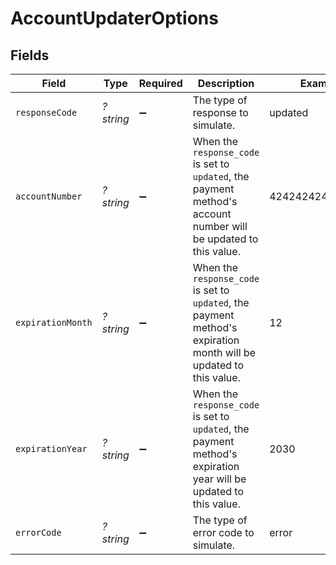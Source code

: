 # AccountUpdaterOptions


## Fields

| Field                                                                                                              | Type                                                                                                               | Required                                                                                                           | Description                                                                                                        | Example                                                                                                            |
| ------------------------------------------------------------------------------------------------------------------ | ------------------------------------------------------------------------------------------------------------------ | ------------------------------------------------------------------------------------------------------------------ | ------------------------------------------------------------------------------------------------------------------ | ------------------------------------------------------------------------------------------------------------------ |
| `responseCode`                                                                                                     | *?string*                                                                                                          | :heavy_minus_sign:                                                                                                 | The type of response to simulate.                                                                                  | updated                                                                                                            |
| `accountNumber`                                                                                                    | *?string*                                                                                                          | :heavy_minus_sign:                                                                                                 | When the `response_code` is set to `updated`, the payment method's account number will be updated to this value.   | 4242424242424242                                                                                                   |
| `expirationMonth`                                                                                                  | *?string*                                                                                                          | :heavy_minus_sign:                                                                                                 | When the `response_code` is set to `updated`, the payment method's expiration month will be updated to this value. | 12                                                                                                                 |
| `expirationYear`                                                                                                   | *?string*                                                                                                          | :heavy_minus_sign:                                                                                                 | When the `response_code` is set to `updated`, the payment method's expiration year will be updated to this value.  | 2030                                                                                                               |
| `errorCode`                                                                                                        | *?string*                                                                                                          | :heavy_minus_sign:                                                                                                 | The type of error code to simulate.                                                                                | error                                                                                                              |